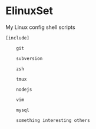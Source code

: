 ElinuxSet
=========

My Linux config shell scripts

    [include]

        git

        subversion

        zsh

        tmux

        nodejs

        vim

        mysql

        something interesting others


